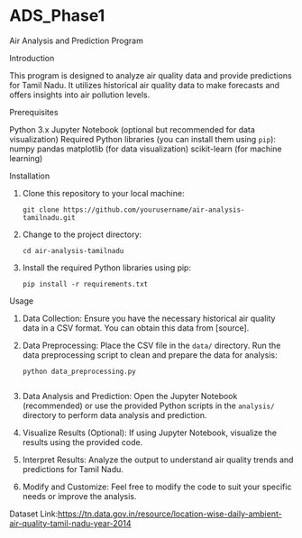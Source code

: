# ADS_Phase1
Air Analysis and Prediction Program

 Introduction

This program is designed to analyze air quality data and provide predictions for Tamil Nadu. It utilizes historical air quality data to make forecasts and offers insights into air pollution levels.

 Prerequisites

 Python 3.x
Jupyter Notebook (optional but recommended for data visualization)
 Required Python libraries (you can install them using `pip`):
  numpy
   pandas
   matplotlib (for data visualization)
   scikit-learn (for machine learning)

 Installation

1. Clone this repository to your local machine:
   ```
   git clone https://github.com/yourusername/air-analysis-tamilnadu.git
   ```

2. Change to the project directory:
   ```
   cd air-analysis-tamilnadu
   ```

3. Install the required Python libraries using pip:
   ```
   pip install -r requirements.txt
   ```

 Usage

1. Data Collection:
   Ensure you have the necessary historical air quality data in a CSV format. You can obtain this data from [source].

2. Data Preprocessing:
    Place the CSV file in the `data/` directory.
    Run the data preprocessing script to clean and prepare the data for analysis:
     ```
     python data_preprocessing.py
     

3. Data Analysis and Prediction:
    Open the Jupyter Notebook (recommended) or use the provided Python scripts in the `analysis/` directory to perform data analysis and prediction.

4. Visualize Results (Optional):
    If using Jupyter Notebook, visualize the results using the provided code.

5. Interpret Results:
   Analyze the output to understand air quality trends and predictions for Tamil Nadu.

6. Modify and Customize:
   Feel free to modify the code to suit your specific needs or improve the analysis.

Dataset Link:https://tn.data.gov.in/resource/location-wise-daily-ambient-air-quality-tamil-nadu-year-2014
